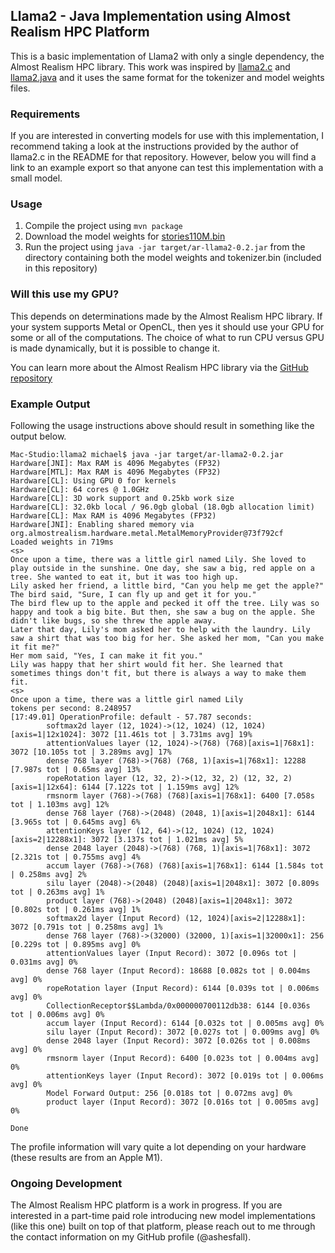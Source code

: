 ## Llama2 - Java Implementation using Almost Realism HPC Platform

This is a basic implementation of Llama2 with only a single dependency, the
Almost Realism HPC library. This work was inspired by
[llama2.c](https://github.com/karpathy/llama2.c) and
[llama2.java](https://github.com/mukel/llama2.java) and it uses the same format
for the tokenizer and model weights files.

### Requirements

If you are interested in converting models for use with this implementation,
I recommend taking a look at the instructions provided by the author of llama2.c
in the README for that repository. However, below you will find a link to
an example export so that anyone can test this implementation with a small
model.

### Usage

1. Compile the project using `mvn package`
2. Download the model weights for [stories110M.bin](https://www.dropbox.com/scl/fi/romns8veg67agl5czmtww/stories110M.bin?rlkey=sbspy97d2j1p3jilgaff190pz&st=kak6t2uo&dl=1)
3. Run the project using `java -jar target/ar-llama2-0.2.jar` from the directory containing both the model weights and tokenizer.bin (included in this repository)

### Will this use my GPU?

This depends on determinations made by the Almost Realism HPC library. If your system supports
Metal or OpenCL, then yes it should use your GPU for some or all of the computations. The choice
of what to run CPU versus GPU is made dynamically, but it is possible to change it.

You can learn more about the Almost Realism HPC library via the [GitHub repository](https://github.com/almostrealism/common)

### Example Output
Following the usage instructions above should result in something like the output below.

```shell
Mac-Studio:llama2 michael$ java -jar target/ar-llama2-0.2.jar
Hardware[JNI]: Max RAM is 4096 Megabytes (FP32)
Hardware[MTL]: Max RAM is 4096 Megabytes (FP32)
Hardware[CL]: Using GPU 0 for kernels
Hardware[CL]: 64 cores @ 1.0GHz
Hardware[CL]: 3D work support and 0.25kb work size
Hardware[CL]: 32.0kb local / 96.0gb global (18.0gb allocation limit)
Hardware[CL]: Max RAM is 4096 Megabytes (FP32)
Hardware[JNI]: Enabling shared memory via org.almostrealism.hardware.metal.MetalMemoryProvider@73f792cf
Loaded weights in 719ms
<s>
Once upon a time, there was a little girl named Lily. She loved to play outside in the sunshine. One day, she saw a big, red apple on a tree. She wanted to eat it, but it was too high up.
Lily asked her friend, a little bird, "Can you help me get the apple?"
The bird said, "Sure, I can fly up and get it for you."
The bird flew up to the apple and pecked it off the tree. Lily was so happy and took a big bite. But then, she saw a bug on the apple. She didn't like bugs, so she threw the apple away.
Later that day, Lily's mom asked her to help with the laundry. Lily saw a shirt that was too big for her. She asked her mom, "Can you make it fit me?"
Her mom said, "Yes, I can make it fit you."
Lily was happy that her shirt would fit her. She learned that sometimes things don't fit, but there is always a way to make them fit.
<s>
Once upon a time, there was a little girl named Lily
tokens per second: 8.248957
[17:49.01] OperationProfile: default - 57.787 seconds:
        softmax2d layer (12, 1024)->(12, 1024) (12, 1024)[axis=1|12x1024]: 3072 [11.461s tot | 3.731ms avg] 19%
        attentionValues layer (12, 1024)->(768) (768)[axis=1|768x1]: 3072 [10.105s tot | 3.289ms avg] 17%
        dense 768 layer (768)->(768) (768, 1)[axis=1|768x1]: 12288 [7.987s tot | 0.65ms avg] 13%
        ropeRotation layer (12, 32, 2)->(12, 32, 2) (12, 32, 2)[axis=1|12x64]: 6144 [7.122s tot | 1.159ms avg] 12%
        rmsnorm layer (768)->(768) (768)[axis=1|768x1]: 6400 [7.058s tot | 1.103ms avg] 12%
        dense 768 layer (768)->(2048) (2048, 1)[axis=1|2048x1]: 6144 [3.965s tot | 0.645ms avg] 6%
        attentionKeys layer (12, 64)->(12, 1024) (12, 1024)[axis=2|12288x1]: 3072 [3.137s tot | 1.021ms avg] 5%
        dense 2048 layer (2048)->(768) (768, 1)[axis=1|768x1]: 3072 [2.321s tot | 0.755ms avg] 4%
        accum layer (768)->(768) (768)[axis=1|768x1]: 6144 [1.584s tot | 0.258ms avg] 2%
        silu layer (2048)->(2048) (2048)[axis=1|2048x1]: 3072 [0.809s tot | 0.263ms avg] 1%
        product layer (768)->(2048) (2048)[axis=1|2048x1]: 3072 [0.802s tot | 0.261ms avg] 1%
        softmax2d layer (Input Record) (12, 1024)[axis=2|12288x1]: 3072 [0.791s tot | 0.258ms avg] 1%
        dense 768 layer (768)->(32000) (32000, 1)[axis=1|32000x1]: 256 [0.229s tot | 0.895ms avg] 0%
        attentionValues layer (Input Record): 3072 [0.096s tot | 0.031ms avg] 0%
        dense 768 layer (Input Record): 18688 [0.082s tot | 0.004ms avg] 0%
        ropeRotation layer (Input Record): 6144 [0.039s tot | 0.006ms avg] 0%
        CollectionReceptor$$Lambda/0x000000700112db38: 6144 [0.036s tot | 0.006ms avg] 0%
        accum layer (Input Record): 6144 [0.032s tot | 0.005ms avg] 0%
        silu layer (Input Record): 3072 [0.027s tot | 0.009ms avg] 0%
        dense 2048 layer (Input Record): 3072 [0.026s tot | 0.008ms avg] 0%
        rmsnorm layer (Input Record): 6400 [0.023s tot | 0.004ms avg] 0%
        attentionKeys layer (Input Record): 3072 [0.019s tot | 0.006ms avg] 0%
        Model Forward Output: 256 [0.018s tot | 0.072ms avg] 0%
        product layer (Input Record): 3072 [0.016s tot | 0.005ms avg] 0%

Done
```

The profile information will vary quite a lot depending on your hardware (these results are from an Apple M1).

### Ongoing Development

The Almost Realism HPC platform is a work in progress. If you are interested in a part-time
paid role introducing new model implementations (like this one) built on top of that platform,
please reach out to me through the contact information on my GitHub profile (@ashesfall).

